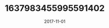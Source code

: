 ---
title: "1637983455995591402"
image: "2017-11-01 07.47.45 1637983455995591402_46248401"
date: "2017-11-01"
type: "photo"
---